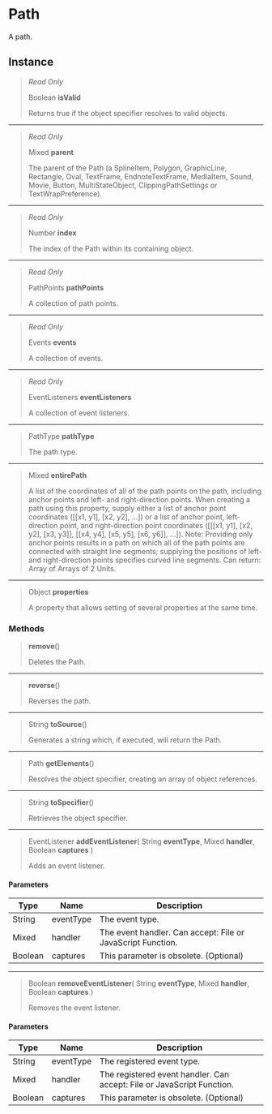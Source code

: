 # Path
A path.

## Instance
> *Read Only* 
> 
> Boolean **isValid** 
>
> Returns true if the object specifier resolves to valid objects.
*** 
> *Read Only* 
> 
> Mixed **parent** 
>
> The parent of the Path (a SplineItem, Polygon, GraphicLine, Rectangle, Oval, TextFrame, EndnoteTextFrame, MediaItem, Sound, Movie, Button, MultiStateObject, ClippingPathSettings or TextWrapPreference).
*** 
> *Read Only* 
> 
> Number **index** 
>
> The index of the Path within its containing object.
*** 
> *Read Only* 
> 
> PathPoints **pathPoints** 
>
> A collection of path points.
*** 
> *Read Only* 
> 
> Events **events** 
>
> A collection of events.
*** 
> *Read Only* 
> 
> EventListeners **eventListeners** 
>
> A collection of event listeners.
*** 
> PathType **pathType** 
>
> The path type.
*** 
> Mixed **entirePath** 
>
> A list of the coordinates of all of the path points on the path, including anchor points and left- and right-direction points. When creating a path using this property, supply either a list of anchor point coordinates ([[x1, y1], [x2, y2], ...]) or a list of anchor point, left-direction point, and right-direction point coordinates ([[[x1, y1], [x2, y2], [x3, y3]], [[x4, y4], [x5, y5], [x6, y6]], ...]). Note: Providing only anchor points results in a path on which all of the path points are connected with straight line segments; supplying the positions of left- and right-direction points specifies curved line segments. Can return: Array of Arrays of 2 Units.
*** 
> Object **properties** 
>
> A property that allows setting of several properties at the same time.

### Methods
> **remove**()
> 
> Deletes the Path.
*** 
> **reverse**()
> 
> Reverses the path.
*** 
> String **toSource**()
> 
> Generates a string which, if executed, will return the Path.
*** 
> Path **getElements**()
> 
> Resolves the object specifier, creating an array of object references.
*** 
> String **toSpecifier**()
> 
> Retrieves the object specifier.
*** 
> EventListener **addEventListener**( String **eventType**, Mixed **handler**, Boolean **captures** )
> 
> Adds an event listener.
#### Parameters
| Type | Name | Description |
|---|---|---|
| String | eventType | The event type. |
| Mixed | handler | The event handler. Can accept: File or JavaScript Function. |
| Boolean | captures | This parameter is obsolete. (Optional) |

*** 
> Boolean **removeEventListener**( String **eventType**, Mixed **handler**, Boolean **captures** )
> 
> Removes the event listener.
#### Parameters
| Type | Name | Description |
|---|---|---|
| String | eventType | The registered event type. |
| Mixed | handler | The registered event handler. Can accept: File or JavaScript Function. |
| Boolean | captures | This parameter is obsolete. (Optional) |


